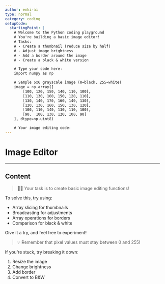 ```yaml
---
author: enki-ai
type: normal
category: coding
setupCode:
  startingPoint: |
    # Welcome to the Python coding playground
    # You're building a basic image editor!
    # Tasks:
    # - Create a thumbnail (reduce size by half)
    # - Adjust image brightness
    # - Add a border around the image
    # - Create a black & white version

    # Type your code here:
    import numpy as np

    # Sample 6x6 grayscale image (0=black, 255=white)
    image = np.array([
        [100, 120, 150, 140, 110, 100],
        [110, 130, 160, 150, 120, 110],
        [130, 140, 170, 160, 140, 130],
        [120, 130, 160, 150, 130, 120],
        [100, 110, 140, 130, 110, 100],
        [90,  100, 130, 120, 100, 90]
    ], dtype=np.uint8)

    # Your image editing code:
---
```


# Image Editor

---

## Content

> 👩‍💻 Your task is to create basic image editing functions!

To solve this, try using:

- Array slicing for thumbnails
- Broadcasting for adjustments
- Array operations for borders
- Comparison for black & white

Give it a try, and feel free to experiment!

> 💡 Remember that pixel values must stay between 0 and 255!

If you're stuck, try breaking it down:

1. Resize the image
2. Change brightness
3. Add border
4. Convert to B&W
